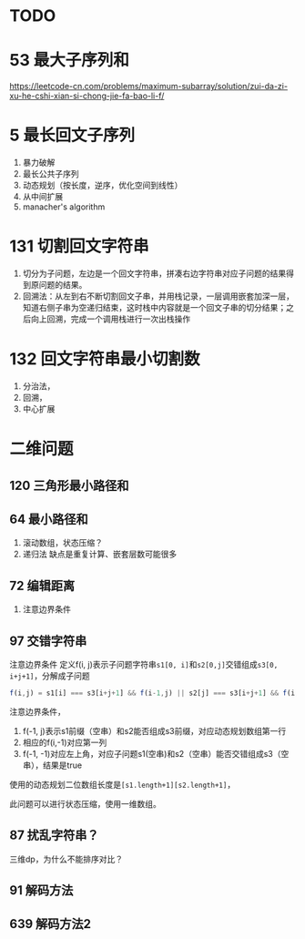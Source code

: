 # TODO

# 53 最大子序列和

https://leetcode-cn.com/problems/maximum-subarray/solution/zui-da-zi-xu-he-cshi-xian-si-chong-jie-fa-bao-li-f/

# 5 最长回文子序列

1. 暴力破解
1. 最长公共子序列
1. 动态规划（按长度，逆序，优化空间到线性）
1. 从中间扩展
1. manacher's algorithm

# 131 切割回文字符串

1. 切分为子问题，左边是一个回文字符串，拼凑右边字符串对应子问题的结果得到原问题的结果。
1. 回溯法：从左到右不断切割回文子串，并用栈记录，一层调用嵌套加深一层，知道右侧子串为空递归结束，这时栈中内容就是一个回文子串的切分结果；之后向上回溯，完成一个调用栈进行一次出栈操作

# 132 回文字符串最小切割数

1. 分治法，
1. 回溯，
1. 中心扩展

# 二维问题

## 120 三角形最小路径和

## 64 最小路径和
  1. 滚动数组，状态压缩？
  1. 递归法 缺点是重复计算、嵌套层数可能很多

## 72 编辑距离

1. 注意边界条件

## 97 交错字符串

注意边界条件
定义f(i, j)表示子问题字符串`s1[0, i]`和`s2[0,j]`交错组成`s3[0, i+j+1]`，分解成子问题

```js
f(i,j) = s1[i] === s3[i+j+1] && f(i-1,j) || s2[j] === s3[i+j+1] && f(i, j-1)
```

注意边界条件，

1. f(-1, j)表示s1前缀（空串）和s2能否组成s3前缀，对应动态规划数组第一行
1. 相应的f(i,-1)对应第一列
1. f(-1, -1)对应左上角，对应子问题s1(空串)和s2（空串）能否交错组成s3（空串），结果是true

使用的动态规划二位数组长度是`[s1.length+1][s2.length+1]`，

此问题可以进行状态压缩，使用一维数组。

## 87 扰乱字符串？

三维dp，为什么不能排序对比？

## 91 解码方法
## 639 解码方法2
